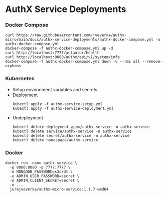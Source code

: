 # AuthX Service Deployments

### Docker Compose
```
curl https://raw.githubusercontent.com/jveverka/authx-micro/main/docs/authx-service-deployments/authx-docker-compose.yml -o authx-docker-compose.yml
docker-compose -f authx-docker-compose.yml up -d 
curl http://localhost:7777/actuator/health
curl http://localhost:8080/authx/api/v1/system/info
docker-compose -f authx-docker-compose.yml down -v --rmi all --remove-orphans
```

### Kubernetes
* Setup environment variables and secrets.
* Deployment
  ```
  kubectl apply -f authx-service-setup.yml
  kubectl apply -f authx-service-deployment.yml
  ```
* Undeployment
  ```
  kubectl delete deployment.apps/authx-service -n authx-service
  kubectl delete service/authx-service -n authx-service
  kubectl delete secret/authx-service -n authx-service
  kubectl delete namespace/authx-service
  ```

### Docker
```
docker run -name authx-service \
  -p 8080:8080 -p 7777:7777 \
  -e MONGODB_PASSWORD=s3cr3t \
  -e ADMIN_USER_PASSWORD=secret \
  -e ADMIN_CLIENT_SECRET=secret \ 
  -e ...
  jurajveverka/authx-micro-service:1.1.7-amd64
```